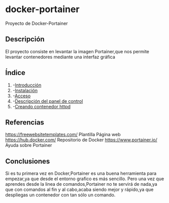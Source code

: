 # docker-portainer
Proyecto de Docker-Portainer

## Descripción 
El proyecto consiste en levantar la imagen Portainer,que nos permite 
levantar contenedores mediante una interfaz gráfica

## Índice
1. -[Introducción](https://github.com/jesusromero92/docker-portainer/blob/main/Indice/introduccion.md)
2. -[Instalación](https://github.com/jesusromero92/docker-portainer/blob/main/Indice/instalacion.md)
3. -[Acceso](https://github.com/jesusromero92/docker-portainer/blob/main/Indice/acceso.md)
4. -[Descripción del panel de control](https://github.com/jesusromero92/docker-portainer/blob/main/Indice/panel.md)
5. -[Creando contenedor httpd](https://github.com/jesusromero92/docker-portainer/blob/main/Indice/contenedor.md)

## Referencias

https://freewebsitetemplates.com/ Plantilla Página web
https://hub.docker.com/ Repositorio de Docker
https://www.portainer.io/ Ayuda sobre Portainer

## Conclusiones
Si es tu primera vez en Docker,Portainer es una buena herramienta para empezar,ya que desde el entorno grafico es más sencillo.
Pero una vez que aprendes desde la linea de comandos,Portainer no te servirá de nada,ya que con comandos al fin y al cabo,acaba siendo mejor y rápido,ya que despliegas un contenedor con tan sólo un comando.
